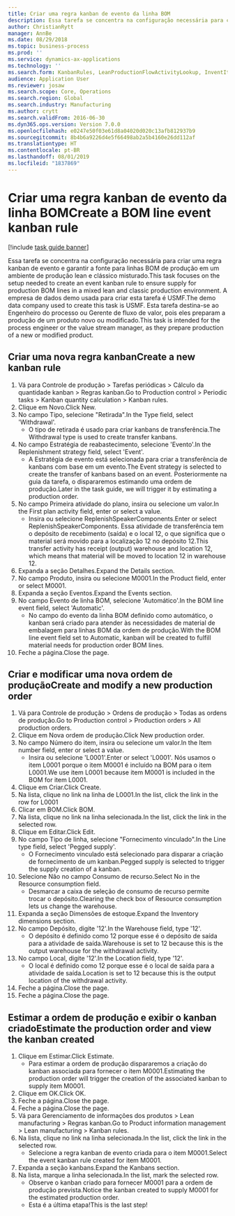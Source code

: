 ```yaml
---
title: Criar uma regra kanban de evento da linha BOM
description: Essa tarefa se concentra na configuração necessária para criar uma regra kanban de evento e garantir a fonte para linhas BOM de produção em um ambiente de produção lean e clássico misturado.
author: ChristianRytt
manager: AnnBe
ms.date: 08/29/2018
ms.topic: business-process
ms.prod: ''
ms.service: dynamics-ax-applications
ms.technology: ''
ms.search.form: KanbanRules, LeanProductionFlowActivityLookup, InventItemIdLookupSimple, ProdTableListPage, ProdTableCreate, InventItemIdLookupPurchase, ProdTable, ProdBOM, ProdParmCostEstimation
audience: Application User
ms.reviewer: josaw
ms.search.scope: Core, Operations
ms.search.region: Global
ms.search.industry: Manufacturing
ms.author: crytt
ms.search.validFrom: 2016-06-30
ms.dyn365.ops.version: Version 7.0.0
ms.openlocfilehash: e0247e50f03e61d8a04020d020c13afb812937b9
ms.sourcegitcommit: 8b4b6a9226d4e5f66498ab2a5b4160e26dd112af
ms.translationtype: HT
ms.contentlocale: pt-BR
ms.lasthandoff: 08/01/2019
ms.locfileid: "1837869"
---
```

# <a name="create-a-bom-line-event-kanban-rule"></a><span data-ttu-id="06df9-103">Criar uma regra kanban de evento da linha BOM</span><span class="sxs-lookup"><span data-stu-id="06df9-103">Create a BOM line event kanban rule</span></span>

[!include [task guide banner](../../includes/task-guide-banner.md)]

<span data-ttu-id="06df9-104">Essa tarefa se concentra na configuração necessária para criar uma regra kanban de evento e garantir a fonte para linhas BOM de produção em um ambiente de produção lean e clássico misturado.</span><span class="sxs-lookup"><span data-stu-id="06df9-104">This task focuses on the setup needed to create an event kanban rule to ensure supply for production BOM lines in a mixed lean and classic production environment.</span></span> <span data-ttu-id="06df9-105">A empresa de dados demo usada para criar esta tarefa é USMF.</span><span class="sxs-lookup"><span data-stu-id="06df9-105">The demo data company used to create this task is USMF.</span></span> <span data-ttu-id="06df9-106">Esta tarefa destina-se ao Engenheiro do processo ou Gerente de fluxo de valor, pois eles preparam a produção de um produto novo ou modificado.</span><span class="sxs-lookup"><span data-stu-id="06df9-106">This task is intended for the process engineer or the value stream manager, as they prepare production of a new or modified product.</span></span>


## <a name="create-a-new-kanban-rule"></a><span data-ttu-id="06df9-107">Criar uma nova regra kanban</span><span class="sxs-lookup"><span data-stu-id="06df9-107">Create a new kanban rule</span></span>
1. <span data-ttu-id="06df9-108">Vá para Controle de produção > Tarefas periódicas > Cálculo da quantidade kanban > Regras kanban.</span><span class="sxs-lookup"><span data-stu-id="06df9-108">Go to Production control > Periodic tasks > Kanban quantity calculation > Kanban rules.</span></span>
2. <span data-ttu-id="06df9-109">Clique em Novo.</span><span class="sxs-lookup"><span data-stu-id="06df9-109">Click New.</span></span>
3. <span data-ttu-id="06df9-110">No campo Tipo, selecione "Retirada".</span><span class="sxs-lookup"><span data-stu-id="06df9-110">In the Type field, select 'Withdrawal'.</span></span>
    * <span data-ttu-id="06df9-111">O tipo de retirada é usado para criar kanbans de transferência.</span><span class="sxs-lookup"><span data-stu-id="06df9-111">The Withdrawal type is used to create transfer kanbans.</span></span>  
4. <span data-ttu-id="06df9-112">No campo Estratégia de reabastecimento, selecione 'Evento'.</span><span class="sxs-lookup"><span data-stu-id="06df9-112">In the Replenishment strategy field, select 'Event'.</span></span>
    * <span data-ttu-id="06df9-113">A Estratégia de evento está selecionada para criar a transferência de kanbans com base em um evento.</span><span class="sxs-lookup"><span data-stu-id="06df9-113">The Event strategy is selected to create the transfer of kanbans based on an event.</span></span> <span data-ttu-id="06df9-114">Posteriormente na guia da tarefa, o dispararemos estimando uma ordem de produção.</span><span class="sxs-lookup"><span data-stu-id="06df9-114">Later in the task guide, we will trigger it by estimating a production order.</span></span>  
5. <span data-ttu-id="06df9-115">No campo Primeira atividade do plano, insira ou selecione um valor.</span><span class="sxs-lookup"><span data-stu-id="06df9-115">In the First plan activity field, enter or select a value.</span></span>
    * <span data-ttu-id="06df9-116">Insira ou selecione ReplenishSpeakerComponents.</span><span class="sxs-lookup"><span data-stu-id="06df9-116">Enter or select ReplenishSpeakerComponents.</span></span> <span data-ttu-id="06df9-117">Essa atividade de transferência tem o depósito de recebimento (saída) e o local 12, o que significa que o material será movido para a localização 12 no depósito 12.</span><span class="sxs-lookup"><span data-stu-id="06df9-117">This transfer activity has receipt (output) warehouse and location 12, which means that material will be moved to location 12 in warehouse 12.</span></span>  
6. <span data-ttu-id="06df9-118">Expanda a seção Detalhes.</span><span class="sxs-lookup"><span data-stu-id="06df9-118">Expand the Details section.</span></span>
7. <span data-ttu-id="06df9-119">No campo Produto, insira ou selecione M0001.</span><span class="sxs-lookup"><span data-stu-id="06df9-119">In the Product field, enter or select M0001.</span></span>
8. <span data-ttu-id="06df9-120">Expanda a seção Eventos.</span><span class="sxs-lookup"><span data-stu-id="06df9-120">Expand the Events section.</span></span>
9. <span data-ttu-id="06df9-121">No campo Evento de linha BOM, selecione 'Automático'.</span><span class="sxs-lookup"><span data-stu-id="06df9-121">In the BOM line event field, select 'Automatic'.</span></span>
    * <span data-ttu-id="06df9-122">No campo do evento da linha BOM definido como automático, o kanban será criado para atender às necessidades de material de embalagem para linhas BOM da ordem de produção.</span><span class="sxs-lookup"><span data-stu-id="06df9-122">With the BOM line event field set to Automatic, kanban will be created to fulfill material needs for production order BOM lines.</span></span>  
10. <span data-ttu-id="06df9-123">Feche a página.</span><span class="sxs-lookup"><span data-stu-id="06df9-123">Close the page.</span></span>

## <a name="create-and-modify-a-new-production-order"></a><span data-ttu-id="06df9-124">Criar e modificar uma nova ordem de produção</span><span class="sxs-lookup"><span data-stu-id="06df9-124">Create and modify a new production order</span></span>
1. <span data-ttu-id="06df9-125">Vá para Controle de produção > Ordens de produção > Todas as ordens de produção.</span><span class="sxs-lookup"><span data-stu-id="06df9-125">Go to Production control > Production orders > All production orders.</span></span>
2. <span data-ttu-id="06df9-126">Clique em Nova ordem de produção.</span><span class="sxs-lookup"><span data-stu-id="06df9-126">Click New production order.</span></span>
3. <span data-ttu-id="06df9-127">No campo Número do item, insira ou selecione um valor.</span><span class="sxs-lookup"><span data-stu-id="06df9-127">In the Item number field, enter or select a value.</span></span>
    * <span data-ttu-id="06df9-128">Insira ou selecione 'L0001'.</span><span class="sxs-lookup"><span data-stu-id="06df9-128">Enter or select 'L0001'.</span></span> <span data-ttu-id="06df9-129">Nós usamos o item L0001 porque o item M0001 é incluído na BOM para o item L0001.</span><span class="sxs-lookup"><span data-stu-id="06df9-129">We use item L0001 because item M0001 is included in the BOM for item L0001.</span></span>  
4. <span data-ttu-id="06df9-130">Clique em Criar.</span><span class="sxs-lookup"><span data-stu-id="06df9-130">Click Create.</span></span>
5. <span data-ttu-id="06df9-131">Na lista, clique no link na linha de L0001.</span><span class="sxs-lookup"><span data-stu-id="06df9-131">In the list, click the link in the row for L0001</span></span>
6. <span data-ttu-id="06df9-132">Clicar em BOM.</span><span class="sxs-lookup"><span data-stu-id="06df9-132">Click BOM.</span></span>
7. <span data-ttu-id="06df9-133">Na lista, clique no link na linha selecionada.</span><span class="sxs-lookup"><span data-stu-id="06df9-133">In the list, click the link in the selected row.</span></span>
8. <span data-ttu-id="06df9-134">Clique em Editar.</span><span class="sxs-lookup"><span data-stu-id="06df9-134">Click Edit.</span></span>
9. <span data-ttu-id="06df9-135">No campo Tipo de linha, selecione "Fornecimento vinculado".</span><span class="sxs-lookup"><span data-stu-id="06df9-135">In the Line type field, select 'Pegged supply'.</span></span>
    * <span data-ttu-id="06df9-136">O Fornecimento vinculado está selecionado para disparar a criação de fornecimento de um kanban.</span><span class="sxs-lookup"><span data-stu-id="06df9-136">Pegged supply is selected to trigger the supply creation of a kanban.</span></span>  
10. <span data-ttu-id="06df9-137">Selecione Não no campo Consumo de recurso.</span><span class="sxs-lookup"><span data-stu-id="06df9-137">Select No in the Resource consumption field.</span></span>
    * <span data-ttu-id="06df9-138">Desmarcar a caixa de seleção de consumo de recurso permite trocar o depósito.</span><span class="sxs-lookup"><span data-stu-id="06df9-138">Clearing the check box of Resource consumption lets us change the warehouse.</span></span>  
11. <span data-ttu-id="06df9-139">Expanda a seção Dimensões de estoque.</span><span class="sxs-lookup"><span data-stu-id="06df9-139">Expand the Inventory dimensions section.</span></span>
12. <span data-ttu-id="06df9-140">No campo Depósito, digite '12'.</span><span class="sxs-lookup"><span data-stu-id="06df9-140">In the Warehouse field, type '12'.</span></span>
    * <span data-ttu-id="06df9-141">O depósito é definido como 12 porque esse é o depósito de saída para a atividade de saída.</span><span class="sxs-lookup"><span data-stu-id="06df9-141">Warehouse is set to 12 because this is the output warehouse for the withdrawal activity.</span></span>  
13. <span data-ttu-id="06df9-142">No campo Local, digite '12'.</span><span class="sxs-lookup"><span data-stu-id="06df9-142">In the Location field, type '12'.</span></span>
    * <span data-ttu-id="06df9-143">O local é definido como 12 porque esse é o local de saída para a atividade de saída.</span><span class="sxs-lookup"><span data-stu-id="06df9-143">Location is set to 12 because this is the output location of the withdrawal activity.</span></span>  
14. <span data-ttu-id="06df9-144">Feche a página.</span><span class="sxs-lookup"><span data-stu-id="06df9-144">Close the page.</span></span>
15. <span data-ttu-id="06df9-145">Feche a página.</span><span class="sxs-lookup"><span data-stu-id="06df9-145">Close the page.</span></span>

## <a name="estimate-the-production-order-and-view-the-kanban-created"></a><span data-ttu-id="06df9-146">Estimar a ordem de produção e exibir o kanban criado</span><span class="sxs-lookup"><span data-stu-id="06df9-146">Estimate the production order and view the kanban created</span></span>
1. <span data-ttu-id="06df9-147">Clique em Estimar.</span><span class="sxs-lookup"><span data-stu-id="06df9-147">Click Estimate.</span></span>
    * <span data-ttu-id="06df9-148">Para estimar a ordem de produção dispararemos a criação do kanban associada para fornecer o item M0001.</span><span class="sxs-lookup"><span data-stu-id="06df9-148">Estimating the production order will trigger the creation of the associated kanban to supply item M0001.</span></span>  
2. <span data-ttu-id="06df9-149">Clique em OK.</span><span class="sxs-lookup"><span data-stu-id="06df9-149">Click OK.</span></span>
3. <span data-ttu-id="06df9-150">Feche a página.</span><span class="sxs-lookup"><span data-stu-id="06df9-150">Close the page.</span></span>
4. <span data-ttu-id="06df9-151">Feche a página.</span><span class="sxs-lookup"><span data-stu-id="06df9-151">Close the page.</span></span>
5. <span data-ttu-id="06df9-152">Vá para Gerenciamento de informações dos produtos > Lean manufacturing > Regras kanban.</span><span class="sxs-lookup"><span data-stu-id="06df9-152">Go to Product information management > Lean manufacturing > Kanban rules.</span></span>
6. <span data-ttu-id="06df9-153">Na lista, clique no link na linha selecionada.</span><span class="sxs-lookup"><span data-stu-id="06df9-153">In the list, click the link in the selected row.</span></span>
    * <span data-ttu-id="06df9-154">Selecione a regra kanban de evento criada para o item M0001.</span><span class="sxs-lookup"><span data-stu-id="06df9-154">Select the event kanban rule created for item M0001.</span></span>  
7. <span data-ttu-id="06df9-155">Expanda a seção kanbans.</span><span class="sxs-lookup"><span data-stu-id="06df9-155">Expand the Kanbans section.</span></span>
8. <span data-ttu-id="06df9-156">Na lista, marque a linha selecionada.</span><span class="sxs-lookup"><span data-stu-id="06df9-156">In the list, mark the selected row.</span></span>
    * <span data-ttu-id="06df9-157">Observe o kanban criado para fornecer M0001 para a ordem de produção prevista.</span><span class="sxs-lookup"><span data-stu-id="06df9-157">Notice the kanban created to supply M0001 for the estimated production order.</span></span>  
    * <span data-ttu-id="06df9-158">Esta é a última etapa!</span><span class="sxs-lookup"><span data-stu-id="06df9-158">This is the last step!</span></span>  

